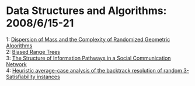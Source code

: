 # Data Structures and Algorithms: 2008/6/15-21  
1: [Dispersion of Mass and the Complexity of Randomized Geometric Algorithms](https://doi.org/10.48550/arXiv.cs/0608054)  
2: [Biased Range Trees](https://doi.org/10.48550/arXiv.0806.2707)  
3: [The Structure of Information Pathways in a Social Communication Network](https://doi.org/10.48550/arXiv.0806.3201)  
4: [Heuristic average-case analysis of the backtrack resolution of random  3-Satisfiability instances](https://doi.org/10.48550/arXiv.cs/0401011)  